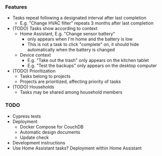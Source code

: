 ### Features

- Tasks repeat following a designated interval after last completion
    - E.g. "Change HVAC filter" repeats 3 months after last completion
- (TODO) Tasks show according to context
  - Home Assistant, E.g. "Change sensor battery" 
    - only appears when I'm home and the battery is low
    - This is not a task to click "complete" on, it should hide automatically when the battery is changed
  - Device context
    - E.g. "Take out the trash" only appears on the kitchen tablet
    - E.g. "Test the backups" only appears on the desktop computer
- (TODO) Prioritization
    - Tasks belong to projects
    - Projects are prioritized, affecting priority of tasks
- (TODO) Households
    - Tasks may be shared among household members

### TODO

- Cypress tests
- Deployment
  - Docker Compose for CouchDB
  - Automatic design documents
  - Update check
- Development instructions
- Use Home Assistant tasks? Deployment within Home Assistant
